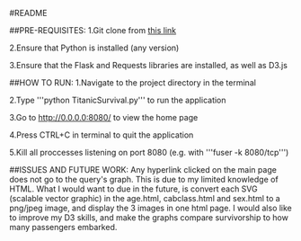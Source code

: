 #README

##PRE-REQUISITES:
1.Git clone from [this link](https://github.com/SteffiBaumgart/Other/BusinessOpticsTask)

2.Ensure that Python is installed (any version)

3.Ensure that the Flask and Requests libraries are installed, as well as D3.js


##HOW TO RUN:
1.Navigate to the project directory in the terminal

2.Type '''python TitanicSurvival.py''' to run the application

3.Go to http://0.0.0.0:8080/ to view the home page

4.Press CTRL+C in terminal to quit the application

5.Kill all proccesses listening on port 8080 (e.g. with '''fuser -k 8080/tcp''') 


##ISSUES AND FUTURE WORK:
Any hyperlink clicked on the main page does not go to the query's graph. This is due to my limited knowledge of HTML. What I would want to due in the future, is convert each SVG (scalable vector graphic) in the age.html, cabclass.html and sex.html to a png/jpeg image, and display the 3 images in one html page. I would also like to improve my D3 skills, and make the graphs compare survivorship to how many passengers embarked. 
